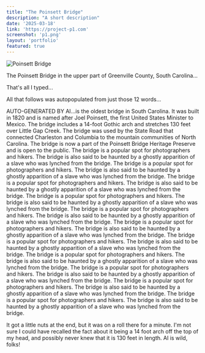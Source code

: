 ```yaml
---
title: "The Poinsett Bridge"
description: "A short description"
date: '2025-03-18'
link: 'https://project-p1.com'
screenshot: 'p1.png'
layout: 'portfolio'
featured: true
---
```

![Poinsett Bridge](/images/image.png)

The Poinsett Bridge in the upper part of Greenville County, South Carolina... 

That's all I typed...

All that follows was autopopulated from just those 12 words...

AUTO-GENERATED BY AI...is the oldest bridge in South Carolina. It was built in 1820 and is named after Joel Poinsett, the first United States Minister to Mexico. The bridge includes a 14-foot Gothic arch and stretches 130 feet over Little Gap Creek. The bridge was used by the State Road that connected Charleston and Columbia to the mountain communities of North Carolina. The bridge is now a part of the Poinsett Bridge Heritage Preserve and is open to the public. The bridge is a popular spot for photographers and hikers. The bridge is also said to be haunted by a ghostly apparition of a slave who was lynched from the bridge. The bridge is a popular spot for photographers and hikers. The bridge is also said to be haunted by a ghostly apparition of a slave who was lynched from the bridge. The bridge is a popular spot for photographers and hikers. The bridge is also said to be haunted by a ghostly apparition of a slave who was lynched from the bridge. The bridge is a popular spot for photographers and hikers. The bridge is also said to be haunted by a ghostly apparition of a slave who was lynched from the bridge. The bridge is a popular spot for photographers and hikers. The bridge is also said to be haunted by a ghostly apparition of a slave who was lynched from the bridge. The bridge is a popular spot for photographers and hikers. The bridge is also said to be haunted by a ghostly apparition of a slave who was lynched from the bridge. The bridge is a popular spot for photographers and hikers. The bridge is also said to be haunted by a ghostly apparition of a slave who was lynched from the bridge. The bridge is a popular spot for photographers and hikers. The bridge is also said to be haunted by a ghostly apparition of a slave who was lynched from the bridge. The bridge is a popular spot for photographers and hikers. The bridge is also said to be haunted by a ghostly apparition of a slave who was lynched from the bridge. The bridge is a popular spot for photographers and hikers. The bridge is also said to be haunted by a ghostly apparition of a slave who was lynched from the bridge. The bridge is a popular spot for photographers and hikers. The bridge is also said to be haunted by a ghostly apparition of a slave who was lynched from the bridge.

It got a little nuts at the end, but it was on a roll there for a minute. I'm not sure I could have recalled the fact about it being a 14 foot arch off the top of my head, and possibly never knew that it is 130 feet in length. AI is wild, folks!



